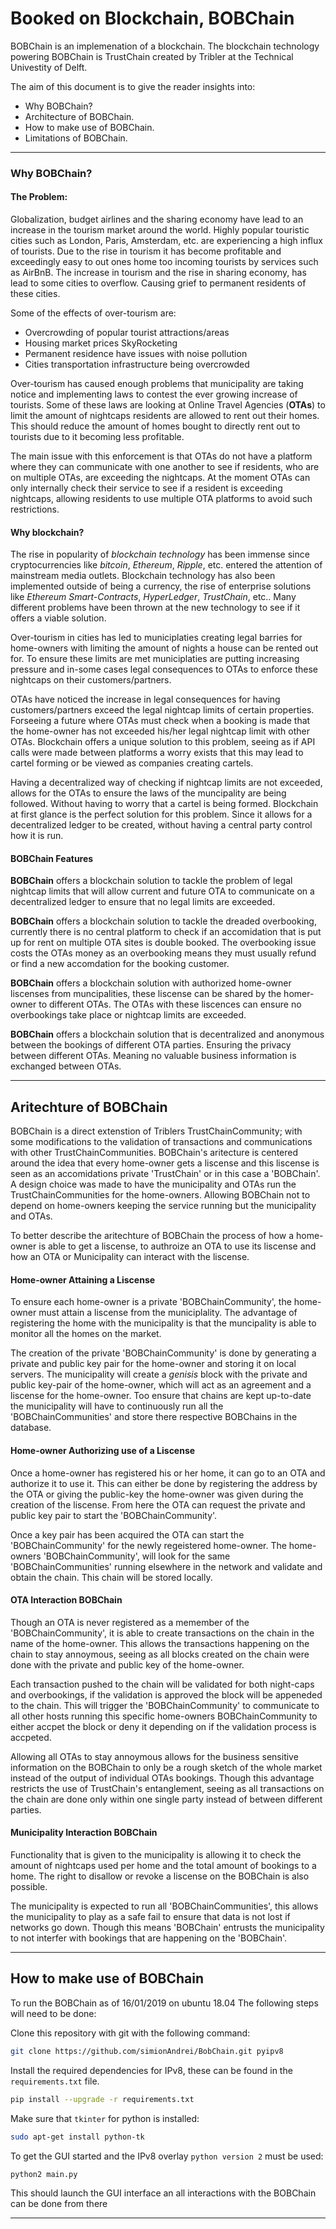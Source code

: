 # **Booked on Blockchain, BOBChain**

BOBChain is an implemenation of a blockchain. The blockchain technology powering BOBChain is TrustChain created by Tribler at the Technical Univestity of Delft. 

The aim of this document is to give the reader insights into:

- Why BOBChain?
- Architecture of BOBChain.
- How to make use of BOBChain.
- Limitations of BOBChain.

---

### **Why BOBChain?** 

#### **The Problem:**

Globalization, budget airlines and the sharing economy have lead to an increase in the tourism market around the world. Highly popular touristic cities such as London, Paris, Amsterdam, etc. are experiencing a high influx of tourists. Due to the rise in tourism it has become profitable and exceedingly easy to out ones home too incoming tourists by services such as AirBnB. The increase in tourism and the rise in sharing economy, has lead to some cities to overflow. Causing grief to permanent residents of these cities.

Some of the effects of over-tourism are:

- Overcrowding of popular tourist attractions/areas
- Housing market prices SkyRocketing
- Permanent residence have issues with noise pollution
- Cities transportation infrastructure being overcrowded

Over-tourism has caused enough problems that municipality are taking notice and implementing laws to contest the ever growing increase of tourists. Some of these laws are looking at Online Travel Agencies (**OTAs**) to limit the amount of nightcaps residents are allowed to rent out their homes.  This should reduce the amount of homes bought to directly rent out to tourists due to it becoming less profitable.

The main issue with this enforcement is that OTAs do not have a platform where they can communicate with one another to see if residents, who are on multiple OTAs, are exceeding the nightcaps. At the moment OTAs can only internally check their service to see if a resident is exceeding nightcaps, allowing residents to use multiple OTA platforms to avoid such restrictions.

#### **Why blockchain?**

The rise in popularity of *blockchain technology* has been immense since cryptocurrencies like *bitcoin*, *Ethereum*, *Ripple*, etc. entered the attention of mainstream media outlets. Blockchain technology has also been implemented outside of being a currency, the rise of enterprise solutions like *Ethereum Smart-Contracts*, *HyperLedger*, *TrustChain*, etc.. Many different problems have been thrown at the new technology to see if it offers a viable solution.

Over-tourism in cities has led to municiplaties creating legal barries for home-owners with limiting the amount of nights a house can be rented out for. To ensure these limits are met municiplaties are putting increasing pressure and in-some cases legal consequences to OTAs to enforce these nightcaps on their customers/partners. 

OTAs have noticed the increase in legal consequences for having customers/partners exceed the legal nightcap limits of certain properties. Forseeing a future where OTAs must check when a booking is made that the home-owner has not exceeded his/her legal nightcap limit with other OTAs. Blockchain offers a unique solution to this problem, seeing as if API calls were made between platforms a worry exists that this may lead to cartel forming or be viewed as companies creating cartels. 

Having a decentralized way of checking if nightcap limits are not exceeded, allows for the OTAs to ensure the laws of the muncipality are being followed. Without having to worry that a cartel is being formed. Blockchain at first glance is the perfect solution for this problem. Since it allows for a decentralized ledger to be created, without having a central party control how it is run. 

#### **BOBChain Features**

**BOBChain** offers a blockchain solution to tackle the problem of legal nightcap limits that will allow current and future OTA to communicate on a decentralized ledger to ensure that no legal limits are exceeded. 

**BOBChain** offers a blockchain solution to tackle the dreaded overbooking, currently there is no central platform to check if an accomidation that is put up for rent on multiple OTA sites is double booked. The overbooking issue costs the OTAs money as an overbooking means they must usually refund or find a new accomdation for the booking customer. 

**BOBChain** offers a blockchain solution with authorized home-owner liscenses from muncipalities, these liscense can be shared by the homer-owner to different OTAs. The OTAs with these liscences can ensure no overbookings take place or nightcap limits are exceeded. 

**BOBChain** offers a blockchain solution that is decentralized and anonymous between the bookings of different OTA parties. Ensuring the privacy between different OTAs. Meaning no valuable business information is exchanged between OTAs.

---

## **Aritechture of BOBChain**

BOBChain is a direct extenstion of Triblers TrustChainCommunity; with some modifications to the validation of transactions and communications with other TrustChainCommunities. BOBChain's aritecture is centered around the idea that every home-owner gets a liscense and this liscense is seen as an accomidations private 'TrustChain' or in this case a 'BOBChain'. A design choice was made to have the municipality and OTAs run the TrustChainCommunities for the home-owners. Allowing BOBChain not to depend on home-owners keeping the service running but the municipality and OTAs.

To better describe the aritechture of BOBChain the process of how a home-owner is able to get a liscense, to authroize an OTA to use its liscense and how an OTA or Municipality can interact with the liscense. 

#### **Home-owner Attaining a Liscense** 

To ensure each home-owner is a private 'BOBChainCommunity', the home-owner must attain a liscense from the municiplality. The advantage of registering the home with the municipality is that the muncipality is able to monitor all the homes on the market. 

The creation of the private 'BOBChainCommunity' is done by generating a private and public key pair for the home-owner and storing it on local servers. The municipality will create a *genisis* block with the private and public key-pair of the home-owner, which will act as an agreement and a liscense for the home-owner. Too ensure that chains are kept up-to-date the municipality will have to continuously run all the 'BOBChainCommunities' and store there respective BOBChains in the database. 

#### **Home-owner Authorizing use of a Liscense**

Once a home-owner has registered his or her home, it can go to an OTA and authorize it to use it. This can either be done by registering the address by the OTA or giving the public-key the home-owner was given during the creation of the liscense. From here the OTA can request the private and public key pair to start the 'BOBChainCommunity'. 


Once a key pair has been acquired the OTA can start the 'BOBChainCommunity' for the newly regeistered home-owner. The home-owners 'BOBChainCommunity', will look for the same 'BOBChainCommunities' running elsewhere in the network and validate and obtain the chain. This chain will be stored locally. 

#### **OTA Interaction BOBChain**

Though an OTA is never registered as a memember of the 'BOBChainCommunity', it is able to create transactions on the chain in the name of the home-owner. This allows the transactions happening on the chain to stay annoymous, seeing as all blocks created on the chain were done with the private and public key of the home-owner. 

Each transaction pushed to the chain will be validated for both night-caps and overbookings, if the validation is approved the block will be appeneded to the chain. This will trigger the 'BOBChainCommunity' to communicate to all other hosts running this specific home-owners BOBChainCommunity to either accpet the block or deny it depending on if the validation process is accpeted. 

Allowing all OTAs to stay annoymous allows for the business sensitive information on the BOBChain to only be a rough sketch of the whole market instead of the output of individual OTAs bookings. Though this advantage restricts the use of TrustChain's entanglement, seeing as all transactions on the chain are done only within one single party instead of between different parties.


#### **Municipality Interaction BOBChain**

Functionality that is given to the municipality is allowing it to check the amount of nightcaps used per home and the total amount of bookings to a home. The right to disallow or revoke a liscense on the BOBChain is also possible. 

The municipality is expected to run all 'BOBChainCommunities', this allows the municipality to play as a safe fail to ensure that data is not lost if networks go down. Though this means 'BOBChain' entrusts the municipality to not interfer with bookings that are happening on the 'BOBChain'. 

---

## **How to make use of BOBChain**

To run the BOBChain as of 16/01/2019 on ubuntu 18.04
The following steps will need to be done:

Clone this repository with git with the following command:

```bash
git clone https://github.com/simionAndrei/BobChain.git pyipv8
```

Install the required dependencies for IPv8, these can be found in the ```requirements.txt``` file.

```bash
pip install --upgrade -r requirements.txt
```

Make sure that ```tkinter``` for python is installed:

```bash
sudo apt-get install python-tk
```

To get the GUI started and the IPv8 overlay ```python version 2``` must be used:

```bash
python2 main.py
```

This should launch the GUI interface an all interactions with the BOBChain can be done from there

---
